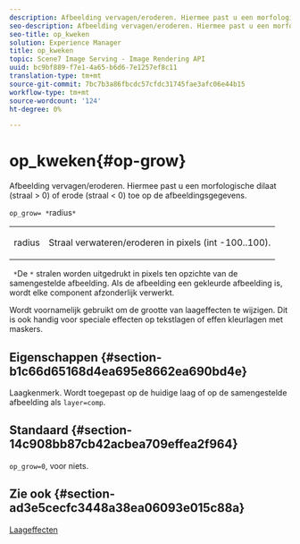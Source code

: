 ```yaml
---
description: Afbeelding vervagen/eroderen. Hiermee past u een morfologische dilaat (straal > 0) of erode (straal < 0) toe op de afbeeldingsgegevens.
seo-description: Afbeelding vervagen/eroderen. Hiermee past u een morfologische dilaat (straal > 0) of erode (straal < 0) toe op de afbeeldingsgegevens.
seo-title: op_kweken
solution: Experience Manager
title: op_kweken
topic: Scene7 Image Serving - Image Rendering API
uuid: bc9bf889-f7e1-4a65-b6d6-7e1257ef8c11
translation-type: tm+mt
source-git-commit: 7bc7b3a86fbcdc57cfdc31745fae3afc06e44b15
workflow-type: tm+mt
source-wordcount: '124'
ht-degree: 0%

---
```



# op_kweken{#op-grow}

Afbeelding vervagen/eroderen. Hiermee past u een morfologische dilaat (straal > 0) of erode (straal &lt; 0) toe op de afbeeldingsgegevens.

`op_grow= *`radius`*`

<table id="simpletable_3BAA4523D29E447FA7A4C9009B3E8344"> 
 <tr class="strow"> 
  <td class="stentry"> <p><span class="codeph"><span class="varname"> radius</span></span> </p> </td> 
  <td class="stentry"> <p>Straal verwateren/eroderen in pixels (int -100..100). </p></td> 
 </tr> 
</table>

` *`De `*` stralen worden uitgedrukt in pixels ten opzichte van de samengestelde afbeelding. Als de afbeelding een gekleurde afbeelding is, wordt elke component afzonderlijk verwerkt.

Wordt voornamelijk gebruikt om de grootte van laageffecten te wijzigen. Dit is ook handig voor speciale effecten op tekstlagen of effen kleurlagen met maskers.

## Eigenschappen {#section-b1c66d65168d4ea695e8662ea690bd4e}

Laagkenmerk. Wordt toegepast op de huidige laag of op de samengestelde afbeelding als `layer=comp`.

## Standaard {#section-14c908bb87cb42acbea709effea2f964}

`op_grow=0`, voor niets.

## Zie ook {#section-ad3e5cecfc3448a38ea06093e015c88a}

[Laageffecten](../../../../../is-api/http-ref/image-serving-api-ref/c-http-protocol-reference/c-syntax-and-features/r-layer-effects.md#reference-82a6b5311b3d4471ad2799adb3b2201c)
